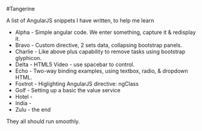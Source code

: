 #Tangerine

A list of AngularJS snippets I have written, to help me learn

* Alpha   - Simple angular code. We enter something, capture it & redisplay it.
* Bravo   - Custom directive, 2 sets data, collapsing bootstrap panels.
* Charlie - Like above plus capability to remove tasks using bootstrap glyphicon.
* Delta   - HTML5 Video - use spacebar to control.
* Echo    - Two-way binding examples, using textbox, radio, & dropdown HTML.
* Foxtrot - Higlighting AngularJS directive: ngClass
* Golf    - Setting up a basic the value service
* Hotel   -
* India   -
* Zulu    - the end

They all should run smoothly.

